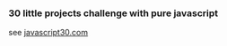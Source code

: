 ﻿### 30 little projects challenge with pure javascript

see [javascript30.com](https://javascript30.com/)
